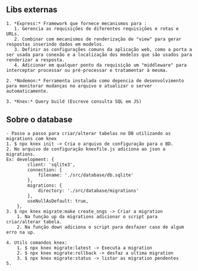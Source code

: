 ## Libs externas
    1. *Express:* Framework que fornece mecanismos para :
       1. Gerencia as requisições de diferentes requisições e rotas e URLs.
       2. Combinar com mecanismos de renderização de "view" para gerar respostas inserindo dados em modelos.
       3. Definir as configurações comuns da aplicação web, como a porta a ser usada para conexão e a localização dos modelos que são usados para renderizar a resposta.
       4. Adicionar em qualquer ponto da requisição um "middleware" para interceptar processar ou pré-processar e tratamentar à mesma.
   
    2. *Nodemon:* Ferramenta instalada como depencia de desenvolvimento para monitorar mudanças no arquivo e atualizar o server automaticamente.

    3. *Knex:* Query build (Escreve consulta SQL em JS)
   
## Sobre o database
    - Passo a passo para criar/alterar tabelas no DB utilizando as migrations com knex
    1. $ npx knex init -> Cria o arquivo de configuração para o BD.
    2. No arquivo de configuração knexfile.js adiciona ao json a migrations. 
    Ex: development: {
            client: 'sqlite3',
            connection: {
                filename: './src/database/db.sqlite'
            },
            migrations: {
                directory: './src/database/migrations'
            },
            useNullAsDefault: true,
        },
    3. $ npx knex migrate:make create_ongs -> Criar a migration
        1. Na função up da migrations adicionar o script para criar/alterar tabela.
        2. Na função down adiciona o script para desfazer caso de algum erro na up.

    4. Utils comandos knex:
        1. $ npx knex migrate:latest -> Executa a migration
        2. $ npx knex migrate:rollback -> desfaz a ultima migration
        3. $ npx knex migrate:status -> listar as migration pendentes
    5. 
